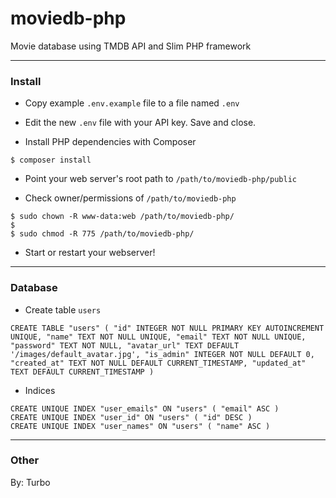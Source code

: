 # moviedb-php

Movie database using TMDB API and Slim PHP framework

-----

### Install

- Copy example `.env.example` file to a file named `.env`

- Edit the new `.env` file with your API key. Save and close.

- Install PHP dependencies with Composer

```
$ composer install
```

- Point your web server's root path to `/path/to/moviedb-php/public`

- Check owner/permissions of `/path/to/moviedb-php`

```
$ sudo chown -R www-data:web /path/to/moviedb-php/
$
$ sudo chmod -R 775 /path/to/moviedb-php/
```

- Start or restart your webserver!

-----

### Database

- Create table `users`

```
CREATE TABLE "users" ( "id" INTEGER NOT NULL PRIMARY KEY AUTOINCREMENT UNIQUE, "name" TEXT NOT NULL UNIQUE, "email" TEXT NOT NULL UNIQUE, "password" TEXT NOT NULL, "avatar_url" TEXT DEFAULT '/images/default_avatar.jpg', "is_admin" INTEGER NOT NULL DEFAULT 0, "created_at" TEXT NOT NULL DEFAULT CURRENT_TIMESTAMP, "updated_at" TEXT DEFAULT CURRENT_TIMESTAMP )
```

- Indices

```
CREATE UNIQUE INDEX "user_emails" ON "users" ( "email" ASC )
CREATE UNIQUE INDEX "user_id" ON "users" ( "id" DESC )
CREATE UNIQUE INDEX "user_names" ON "users" ( "name" ASC )
```

-----

### Other

By: Turbo

